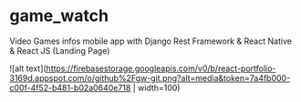 # game_watch
Video Games infos mobile app with Django Rest Framework  & React Native & React JS (Landing Page)

![alt text](https://firebasestorage.googleapis.com/v0/b/react-portfolio-3169d.appspot.com/o/github%2Fgw-git.png?alt=media&token=7a4fb000-c00f-4f52-b481-b02a0640e718 |   width=100)
